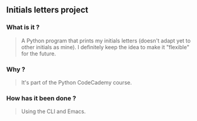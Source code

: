 ## Initials letters project

### What is it ?
> A Python program that prints my initials letters (doesn't adapt yet to other initials as mine).
> I definitely keep the idea to make it "flexible" for the future.

### Why ?
> It's part of the Python CodeCademy course.

### How has it been done ?
> Using the CLI and Emacs.
